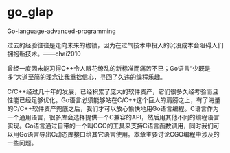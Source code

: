 # go_glap
Go-language-advanced-programming

过去的经验往往是走向未来的枷锁，因为在过气技术中投入的沉没成本会阻碍人们拥抱新技术。——chai2010

曾经一度因未能习得C++令人眼花缭乱的新标准而痛苦不已；Go语言“少既是多”大道至简的理念让我重拾信心，寻回了久违的编程乐趣。

C/C++经过几十年的发展，已经积累了庞大的软件资产，它们很多久经考验而且性能已经足够优化。Go语言必须能够站在C/C++这个巨人的肩膀之上，有了海量的C/C++软件资产兜底之后，我们才可以放心愉快地用Go语言编程。C语言作为一个通用语言，很多库会选择提供一个C兼容的API，然后用其他不同的编程语言实现。Go语言通过自带的一个叫CGO的工具来支持C语言函数调用，同时我们可以用Go语言导出C动态库接口给其它语言使用。本章主要讨论CGO编程中涉及的一些问题。